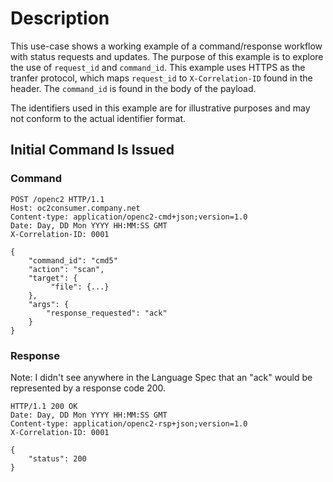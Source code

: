 # Description
This use-case shows a working example of a command/response workflow with status requests and updates. The purpose of this example is to explore the use of `request_id` and `command_id`. This example uses HTTPS as the tranfer protocol, which maps `request_id` to `X-Correlation-ID` found in the header. The `command_id` is found in the body of the payload.

The identifiers used in this example are for illustrative purposes and may not conform to the actual identifier format.

## Initial Command Is Issued
### Command
```
POST /openc2 HTTP/1.1
Host: oc2consumer.company.net
Content-type: application/openc2-cmd+json;version=1.0
Date: Day, DD Mon YYYY HH:MM:SS GMT
X-Correlation-ID: 0001

{	
    "command_id": "cmd5"
    "action": "scan",
    "target": {
         "file": {...}
    },
    "args": {
        "response_requested": "ack"
    }
}
```

### Response
Note: I didn't see anywhere in the Language Spec that an "ack" would be represented by a response code 200.

```
HTTP/1.1 200 OK
Date: Day, DD Mon YYYY HH:MM:SS GMT
Content-type: application/openc2-rsp+json;version=1.0
X-Correlation-ID: 0001

{	
    "status": 200
}
```
